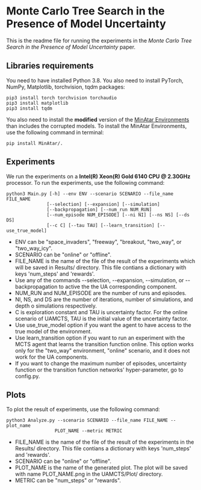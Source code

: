 # Monte Carlo Tree Search in the Presence of Model Uncertainty
This is the readme file for running the experiments in the *Monte Carlo Tree Search in the Presence of Model Uncertainty* paper.

## Libraries requirements
You need to have installed Python 3.8. You also need to install PyTorch, NumPy, Matplotlib, torchvision, tqdm packages:

```
pip3 install torch torchvision torchaudio
pip3 install matplotlib
pip3 install tqdm
```
You also need to install the **modified** version of the [MinAtar Environments](https://github.com/kenjyoung/MinAtar) than includes the corrupted models. To install the MinAtar Environments, use the following command in terminal:
```
pip install MinAtar/.
```

## Experiments
We run the experiments on a **Intel(R) Xeon(R) Gold 6140 CPU @ 2.30GHz** processor.
To run the experiments, use the following command:

```
python3 Main.py [-h] --env ENV --scenario SCENARIO --file_name FILE_NAME
               [--selection] [--expansion] [--simulation]
               [--backpropagation] [--num_run NUM_RUN]
               [--num_episode NUM_EPISODE] [--ni NI] [--ns NS] [--ds DS]
               [--c C] [--tau TAU] [--learn_transition] [--use_true_model]
```
- ENV can be "space_invaders", "freeway", "breakout, "two_way", or "two_way_icy".
- SCENARIO can be "online" or "offline".
- FILE_NAME is the name of the file of the result of the experiments which will be saved in Results/ directory. This file contians a dictionary with keys 'num_steps' and 'rewards'.
- Use any of the commands --selection, --expansion, --simulation, or --backpropagation to active the the UA corresponding component.
- NUM_RUN and NUM_EPISODE are the number of runs and episodes.
- NI, NS, and DS are the number of iterations, number of simulations, and depth o simulations respectively.
- C is exploration constant and TAU is uncertainty factor. For the online scenario of UAMCTS, TAU is the initial value of the uncertainty factor. 
- Use use_true_model option if you want the agent to have access to the true model of the environment.
- Use learn_transition option if you want to run an experiment with the MCTS agent that learns the transition function online. This option works only for the "two_way" environment, "online" scenario, and it does not work for the UA components.
- If you want to change the maximum number of episodes, uncertainty function or the transition function networks' hyper-parameter, go to config.py.


## Plots
To plot the result of experiments, use the following command:
```
python3 Analyze.py --scenario SCENARIO --file_name FILE_NAME --plot_name
                  PLOT_NAME --metric METRIC
```
- FILE_NAME is the name of the file of the result of the experiments in the Results/ directory. This file contians a dictionary with keys 'num_steps' and 'rewards'.
- SCENARIO can be "online" or "offline".
- PLOT_NAME is the name of the generated plot. The plot will be saved with name PLOT_NAME.png in the UAMCTS/Plot/ directory.
- METRIC can be "num_steps" or "rewards".
